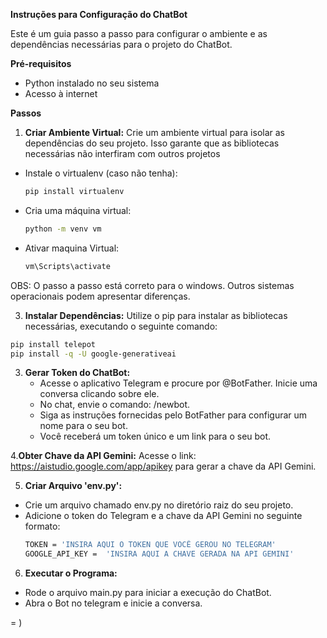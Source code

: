 **Instruções para Configuração do ChatBot**

Este é um guia passo a passo para configurar o ambiente e as dependências necessárias para o projeto do ChatBot.

**Pré-requisitos**
* Python instalado no seu sistema
* Acesso à internet

**Passos**
 1. **Criar Ambiente Virtual:** Crie um ambiente virtual para isolar as dependências do seu projeto. Isso garante que as bibliotecas necessárias não interfiram com outros projetos

  * Instale o virtualenv (caso não tenha): 
      ~~~bash
      pip install virtualenv
      ~~~
  * Cria uma máquina virtual:
      ~~~bash
      python -m venv vm
      ~~~
  * Ativar maquina Virtual:
      ~~~bash
      vm\Scripts\activate
      ~~~
OBS: O passo a passo está correto para o windows. Outros sistemas operacionais podem apresentar diferenças. 

 3. **Instalar Dependências:** Utilize o pip para instalar as bibliotecas necessárias, executando o seguinte comando:
   ~~~bash
   pip install telepot
   pip install -q -U google-generativeai
   ~~~
 3. **Gerar Token do ChatBot:**
     * Acesse o aplicativo Telegram e procure por @BotFather. Inicie uma conversa clicando sobre ele.
     * No chat, envie o comando: /newbot.
     * Siga as instruções fornecidas pelo BotFather para configurar um nome para o seu bot.
     * Você receberá um token único e um link para o seu bot.

 4.**Obter Chave da API Gemini:** Acesse o link: https://aistudio.google.com/app/apikey para gerar a chave da API Gemini.
 
 5. **Criar Arquivo 'env.py':**
   * Crie um arquivo chamado env.py no diretório raiz do seu projeto.
   * Adicione o token do Telegram e a chave da API Gemini no seguinte formato:
       ~~~bash
       TOKEN = 'INSIRA AQUI O TOKEN QUE VOCÊ GEROU NO TELEGRAM' 
       GOOGLE_API_KEY =  'INSIRA AQUI A CHAVE GERADA NA API GEMINI'
       ~~~
 6. **Executar o Programa:**
   * Rode o arquivo main.py para iniciar a execução do ChatBot.
   * Abra o Bot no telegram e inicie a conversa. 

= )
